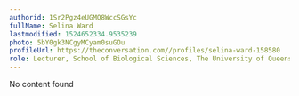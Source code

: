 ```yaml
---
authorid: 1Sr2Pgz4eUGMQ8WccSGsYc
fullName: Selina Ward
lastmodified: 1524652334.9535239
photo: 5bY0gk3NCgyMCyam0suGOu
profileUrl: https://theconversation.com//profiles/selina-ward-158580
role: Lecturer, School of Biological Sciences, The University of Queensland
---
```

No content found